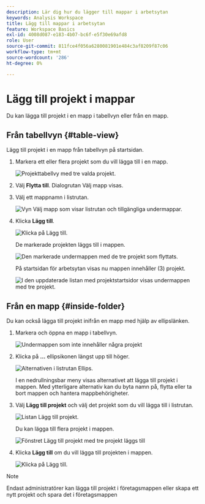 ```yaml
---
description: Lär dig hur du lägger till mappar i arbetsytan
keywords: Analysis Workspace
title: Lägg till mappar i arbetsytan
feature: Workspace Basics
exl-id: 4008d087-e183-4b07-bc6f-e5f30e69afd8
role: User
source-git-commit: 811fce4f056a6280081901e484c3af8209f87c06
workflow-type: tm+mt
source-wordcount: '286'
ht-degree: 0%

---
```


# Lägg till projekt i mappar

Du kan lägga till projekt i en mapp i tabellvyn eller från en mapp.

## Från tabellvyn {#table-view}

Lägg till projekt i en mapp från tabellvyn på startsidan.

1. Markera ett eller flera projekt som du vill lägga till i en mapp.

   ![Projekttabellvy med tre valda projekt.](/help/analysis-workspace/build-workspace-project/assets/move-tv-selected.png)

1. Välj **Flytta till**. Dialogrutan Välj mapp visas.

1. Välj ett mappnamn i listrutan.

   ![Vyn Välj mapp som visar listrutan och tillgängliga undermappar.](/help/analysis-workspace/build-workspace-project/assets/move-select-folder.png)

1. Klicka **Lägg till**.

   ![Klicka på Lägg till.](/help/analysis-workspace/build-workspace-project/assets/move-add.png)

   De markerade projekten läggs till i mappen.

   ![Den markerade undermappen med de tre projekt som flyttats.](/help/analysis-workspace/build-workspace-project/assets/move-projects-added.png)

   På startsidan för arbetsytan visas nu mappen innehåller (3) projekt.

   ![I den uppdaterade listan med projektstartsidor visas undermappen med tre projekt.](/help/analysis-workspace/build-workspace-project/assets/move-folders-updated.png)

## Från en mapp {#inside-folder}

Du kan också lägga till projekt inifrån en mapp med hjälp av ellipslänken.

1. Markera och öppna en mapp i tabellvyn.

   ![Undermappen som inte innehåller några projekt](/help/analysis-workspace/build-workspace-project/assets/move-open-folder.png)

1. Klicka på **...** ellipsikonen längst upp till höger.

   ![Alternativen i listrutan Ellips.](/help/analysis-workspace/build-workspace-project/assets/add-projects-elipsis.png)

   I en nedrullningsbar meny visas alternativet att lägga till projekt i mappen. Med ytterligare alternativ kan du byta namn på, flytta eller ta bort mappen och hantera mappbehörigheter.

1. Välj **Lägg till projekt** och välj det projekt som du vill lägga till i listrutan.

   ![Listan Lägg till projekt.](/help/analysis-workspace/build-workspace-project/assets/select-add-projects.png)

   Du kan lägga till flera projekt i mappen.

   ![Fönstret Lägg till projekt med tre projekt läggs till](/help/analysis-workspace/build-workspace-project/assets/move-add-multiple-projects.png)

1. Klicka **Lägg till** om du vill lägga till projekten i mappen.

   ![Klicka på Lägg till.](/help/analysis-workspace/build-workspace-project/assets/move-added-items.png)


>[!NOTE]
>
>Endast administratörer kan lägga till projekt i företagsmappen eller skapa ett nytt projekt och spara det i företagsmappen
